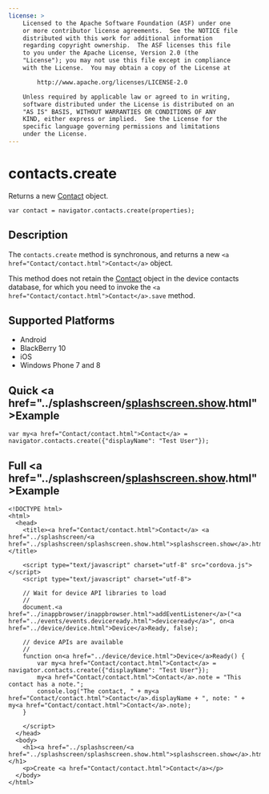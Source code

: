 ```yaml
---
license: >
    Licensed to the Apache Software Foundation (ASF) under one
    or more contributor license agreements.  See the NOTICE file
    distributed with this work for additional information
    regarding copyright ownership.  The ASF licenses this file
    to you under the Apache License, Version 2.0 (the
    "License"); you may not use this file except in compliance
    with the License.  You may obtain a copy of the License at

        http://www.apache.org/licenses/LICENSE-2.0

    Unless required by applicable law or agreed to in writing,
    software distributed under the License is distributed on an
    "AS IS" BASIS, WITHOUT WARRANTIES OR CONDITIONS OF ANY
    KIND, either express or implied.  See the License for the
    specific language governing permissions and limitations
    under the License.
---
```


# contacts.create

Returns a new <a href="Contact/contact.html">Contact</a> object.

    var contact = navigator.contacts.create(properties);

## Description

The `contacts.create` method is synchronous, and returns a new `<a href="Contact/contact.html">Contact</a>` object.

This method does not retain the <a href="Contact/contact.html">Contact</a> object in the device contacts
database, for which you need to invoke the `<a href="Contact/contact.html">Contact</a>.save` method.

## Supported Platforms

- Android
- BlackBerry 10
- iOS
- Windows Phone 7 and 8

## Quick <a href="../splashscreen/<a href="../splashscreen/splashscreen.show.html">splashscreen.show</a>.html">Example</a>

    var my<a href="Contact/contact.html">Contact</a> = navigator.contacts.create({"displayName": "Test User"});

## Full <a href="../splashscreen/<a href="../splashscreen/splashscreen.show.html">splashscreen.show</a>.html">Example</a>

    <!DOCTYPE html>
    <html>
      <head>
        <title><a href="Contact/contact.html">Contact</a> <a href="../splashscreen/<a href="../splashscreen/splashscreen.show.html">splashscreen.show</a>.html">Example</a></title>

        <script type="text/javascript" charset="utf-8" src="cordova.js"></script>
        <script type="text/javascript" charset="utf-8">

        // Wait for device API libraries to load
        //
        document.<a href="../inappbrowser/inappbrowser.html">addEventListener</a>("<a href="../events/events.deviceready.html">deviceready</a>", on<a href="../device/device.html">Device</a>Ready, false);

        // device APIs are available
        //
        function on<a href="../device/device.html">Device</a>Ready() {
            var my<a href="Contact/contact.html">Contact</a> = navigator.contacts.create({"displayName": "Test User"});
            my<a href="Contact/contact.html">Contact</a>.note = "This contact has a note.";
            console.log("The contact, " + my<a href="Contact/contact.html">Contact</a>.displayName + ", note: " + my<a href="Contact/contact.html">Contact</a>.note);
        }

        </script>
      </head>
      <body>
        <h1><a href="../splashscreen/<a href="../splashscreen/splashscreen.show.html">splashscreen.show</a>.html">Example</a></h1>
        <p>Create <a href="Contact/contact.html">Contact</a></p>
      </body>
    </html>
